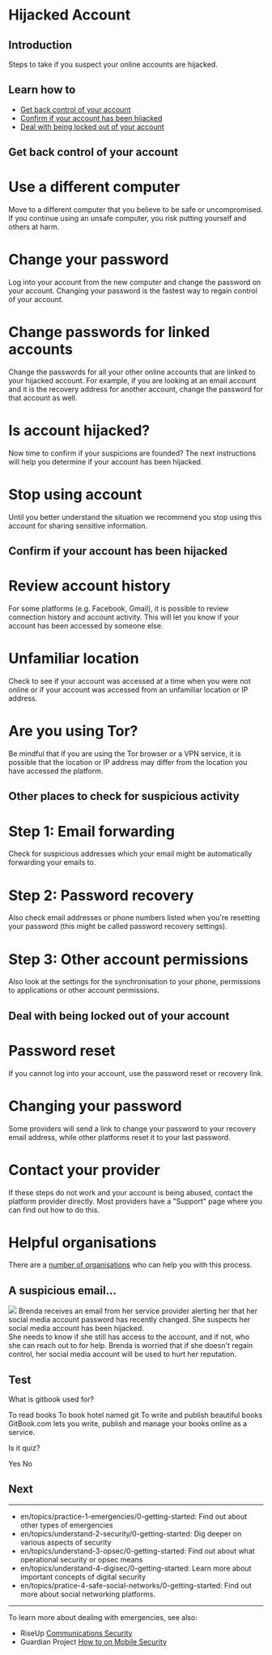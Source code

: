 # Hijacked Account
## Introduction


Steps to take if you suspect your online accounts are hijacked.



## Learn how to

- [Get back control of your account](en/topics/practice-1-emergencies/2-account-hijacked/3-1-learn.md)
- [Confirm if your account has been hijacked](en/topics/practice-1-emergencies/2-account-hijacked/3-2-learn.md)
- [Deal with being locked out of your account](en/topics/practice-1-emergencies/2-account-hijacked/3-4-learn.md)



## Get back control of your account

# Use a different computer
Move to a different computer that you believe to be safe or uncompromised. If you continue using an unsafe computer, you risk putting yourself and others at harm.
<br>
# Change your password
Log into your account from the new computer and change the password on your account. Changing your password is the fastest way to regain control of your account.
<br>
# Change passwords for linked accounts
Change the passwords for all your other online accounts that are linked to your hijacked account. For example, if you are looking at an email account and it is the recovery address for another account, change the password for that account as well.
<br>
# Is account hijacked?
Now time to confirm if your suspicions are founded? The next instructions will help you determine if your account has been hijacked.
<br>
# Stop using account
Until you better understand the situation we recommend you stop using this account for sharing sensitive information.



## Confirm if your account has been hijacked

# Review account history
For some platforms (e.g. Facebook, Gmail), it is possible to review connection history and account activity. This will let you know if your account has been accessed by someone else.
<br>
# Unfamiliar location
Check to see if your account was accessed at a time when you were not online or if your account was accessed from an unfamiliar location or IP address.
<br>
# Are you using Tor?
Be mindful that if you are using the Tor browser or a VPN service, it is possible that the location or IP address may differ from the location you have accessed the platform.



## Other places to check for suspicious activity

# Step 1: Email forwarding
Check for suspicious addresses which your email might be automatically forwarding your emails to.
<br>
# Step 2: Password recovery
Also check email addresses or phone numbers listed when you're resetting your password (this might be called password recovery settings).
<br>
# Step 3: Other account permissions
Also look at the settings for the synchronisation to your phone, permissions to applications or other account permissions.



## Deal with being locked out of your account

# Password reset
If you cannot log into your account, use the password reset or recovery link.
<br>
# Changing your password
Some providers will send a link to change your password to your recovery email address, while other platforms reset it to your last password.
<br>
# Contact your provider
If these steps do not work and your account is being abused, contact the platform provider directly. Most providers have a "Support" page where you can find out how to do this.
<br>
# Helpful organisations
There are a [number of organisations](en/topics/practice-1-emergencies/1-seeking-help/3-5-learn.md) who can help you with this process.



## A suspicious email...
![](scenario1.svg,scenario2.svg)
Brenda receives an email from her service provider alerting her that her social media account password has recently changed. She suspects her social media account has been hijacked.
<br>
She needs to know if she still has access to the account, and if not, who she can reach out to for help. Brenda is worried that if she doesn't regain control, her social media account will be used to hurt her reputation.



## Test

<quiz name="Gitbook Quiz">
    <question multiple>
        <p>What is gitbook used for?</p>
        <answer correct>To read books</answer>
        <answer>To book hotel named git</answer>
        <answer correct>To write and publish beautiful books</answer>
        <explanation>GitBook.com lets you write, publish and manage your books online as a service.</explanation>
    </question>
    <question>
        <p>Is it quiz?</p>
        <answer correct>Yes</answer>
        <answer>No</answer>
    </question>
</quiz>


## Next

---
- en/topics/practice-1-emergencies/0-getting-started: Find out about other types of emergencies
- en/topics/understand-2-security/0-getting-started: Dig deeper on various aspects of security
- en/topics/understand-3-opsec/0-getting-started: Find out about what operational security or opsec means
- en/topics/understand-4-digisec/0-getting-started: Learn more about important concepts of digital security
- en/topics/pratice-4-safe-social-networks/0-getting-started: Find out more about social networking platforms.
---
To learn more about dealing with emergencies, see also:
 * RiseUp [Communications Security](https://help.riseup.net/en/security)
 * Guardian Project [How to on Mobile Security](https://guardianproject.info/howto/)



